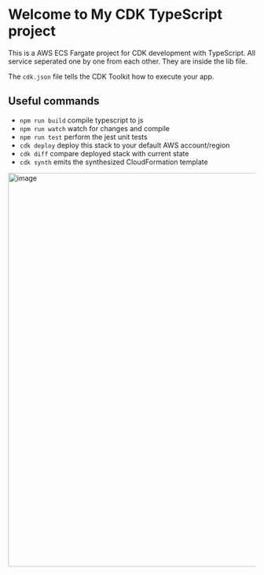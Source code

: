 # Welcome to My CDK TypeScript project

This is a AWS ECS Fargate project for CDK development with TypeScript.
All service seperated one by one from each other. They are inside the lib file.

The `cdk.json` file tells the CDK Toolkit how to execute your app.

## Useful commands

* `npm run build`   compile typescript to js
* `npm run watch`   watch for changes and compile
* `npm run test`    perform the jest unit tests
* `cdk deploy`      deploy this stack to your default AWS account/region
* `cdk diff`        compare deployed stack with current state
* `cdk synth`       emits the synthesized CloudFormation template



<img width="802" alt="image" src="https://user-images.githubusercontent.com/35941394/176315524-c2689dc0-c741-4acc-a6c4-74ea1af85259.png">

